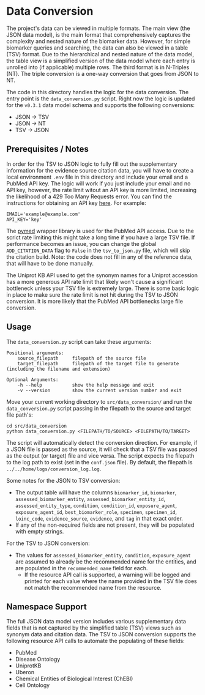 # Data Conversion 

The project's data can be viewed in multiple formats. The main view (the JSON data model), is the main format that comprehensively captures the complexity and nested nature of the biomarker data. However, for simple biomarker queries and searching, the data can also be viewed in a table (TSV) format. Due to the hierarchical and nested nature of the data model, the table view is a simplified version of the data model where each entry is unrolled into (if applicable) multiple rows. The third format is in N-Triples (NT). The triple conversion is a one-way conversion that goes from JSON to NT. 

The code in this directory handles the logic for the data conversion. The entry point is the `data_conversion.py` script. Right now the logic is updated for the `v0.3.1` data model schema and supports the following conversions:
- JSON -> TSV
- JSON -> NT
- TSV -> JSON 

## Prerequisites / Notes

In order for the TSV to JSON logic to fully fill out the supplementary information for the evidence source citation data, you will have to create a local environment `.env` file in this directory and include your email and a PubMed API key. The logic will work if you just include your email and no API key, however, the rate limit witout an API key is more limited, increasing the likelihood of a 429 Too Many Requests error. You can find the instructions for obtaining an API key [here](https://ncbiinsights.ncbi.nlm.nih.gov/2017/11/02/new-api-keys-for-the-e-utilities/). For example:

```
EMAIL='example@example.com'
API_KEY='key'
```

The [pymed](https://github.com/gijswobben/pymed) wrapper library is used for the PubMed API access. Due to the scrict rate limiting this might take a long time if you have a large TSV file. If performance becomes an issue, you can change the global `ADD_CITATION_DATA` flag to `False` in the `tsv_to_json.py` file, which will skip the citation build. Note: the code does not fill in any of the reference data, that will have to be done manually. 

The Uniprot KB API used to get the synonym names for a Uniprot accession has a more generous API rate limit that likely won't cause a significant bottleneck unless your TSV file is extremely large. There is some basic logic in place to make sure the rate limit is not hit during the TSV to JSON conversion. It is more likely that the PubMed API bottlenecks large file conversion. 

## Usage 

The `data_conversion.py` script can take these arguments: 

``` 
Positional arguments:
    source_filepath     filepath of the source file
    target_filepath     filepath of the target file to generate (including the filename and extension)

Optional Arguments:
    -h --help           show the help message and exit 
    -v --version        show the current version number and exit
```

Move your current working directory to `src/data_conversion/` and run the `data_conversion.py` script passing in the filepath to the source and target file path's: 

```
cd src/data_conversion
python data_conversion.py <FILEPATH/TO/SOURCE> <FILEPATH/TO/TARGET>
```

The script will automatically detect the conversion direction. For example, if a JSON file is passed as the source, it will check that a TSV file was passed as the output (or target) file and vice versa. The script expects the filepath to the log path to exist (set in the `conf.json` file). By default, the filepath is `../../home/logs/conversion_log.log`. 

Some notes for the JSON to TSV conversion: 
- The output table will have the columns `biomarker_id`, `biomarker`, `assessed_biomarker_entity`, `assessed_biomarker_entity_id`, `assessed_entity_type`, `condition`, `condition_id`, `exposure_agent`, `exposure_agent_id`, `best_biomarker_role`, `specimen`, `specimen_id`, `loinc_code`, `evidence_source`, `evidence`, and `tag` in that exact order.
- If any of the non-required fields are not present, they will be populated with empty strings.

For the TSV to JSON conversion: 
- The values for `assessed_biomarker_entity`, `condition`, `exposure_agent` are assumed to already be the recommended name for the entities, and are populated in the `recommended_name` field for each. 
    - If the resource API call is supported, a warning will be logged and printed for each value where the name provided in the TSV file does not match the recommended name from the resource. 

## Namespace Support 

The full JSON data model version includes various supplementary data fields that is not captured by the simplified table (TSV) views such as synonym data and citation data. The TSV to JSON conversion supports the following resource API calls to automate the populating of these fields:

- PubMed
- Disease Ontology 
- UniprotKB
- Uberon 
- Chemical Entities of Biological Interest (ChEBI)
- Cell Ontology 
